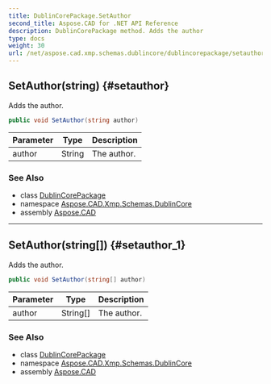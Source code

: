 ```yaml
---
title: DublinCorePackage.SetAuthor
second_title: Aspose.CAD for .NET API Reference
description: DublinCorePackage method. Adds the author
type: docs
weight: 30
url: /net/aspose.cad.xmp.schemas.dublincore/dublincorepackage/setauthor/
---
```

## SetAuthor(string) {#setauthor}

Adds the author.

```csharp
public void SetAuthor(string author)
```

| Parameter | Type | Description |
| --- | --- | --- |
| author | String | The author. |

### See Also

* class [DublinCorePackage](../)
* namespace [Aspose.CAD.Xmp.Schemas.DublinCore](../../dublincorepackage/)
* assembly [Aspose.CAD](../../../)

---

## SetAuthor(string[]) {#setauthor_1}

Adds the author.

```csharp
public void SetAuthor(string[] author)
```

| Parameter | Type | Description |
| --- | --- | --- |
| author | String[] | The author. |

### See Also

* class [DublinCorePackage](../)
* namespace [Aspose.CAD.Xmp.Schemas.DublinCore](../../dublincorepackage/)
* assembly [Aspose.CAD](../../../)


